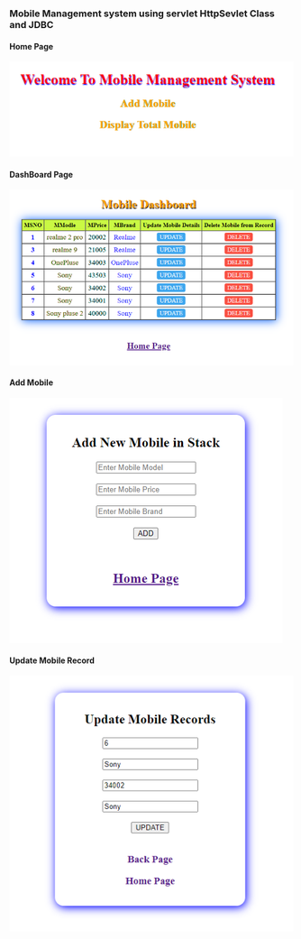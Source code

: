 <h3>Mobile Management system using servlet HttpSevlet Class and JDBC</h3>
<h4> Home Page </h4>
<img src="./pictureFolder/homePage.PNG" />
<h4> DashBoard Page </h4>
<img src="./pictureFolder/dashboard.PNG" />
<h4> Add Mobile </h4>
<img src="./pictureFolder/addMo.PNG" />
<h4> Update Mobile Record </h4>
<img src="./pictureFolder/updateMo.PNG" />